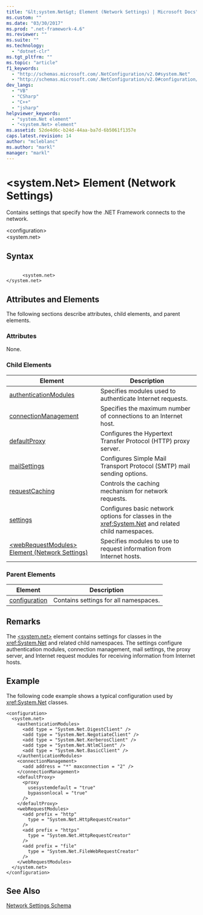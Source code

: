 ```yaml
---
title: "&lt;system.Net&gt; Element (Network Settings) | Microsoft Docs"
ms.custom: ""
ms.date: "03/30/2017"
ms.prod: ".net-framework-4.6"
ms.reviewer: ""
ms.suite: ""
ms.technology: 
  - "dotnet-clr"
ms.tgt_pltfrm: ""
ms.topic: "article"
f1_keywords: 
  - "http://schemas.microsoft.com/.NetConfiguration/v2.0#system.Net"
  - "http://schemas.microsoft.com/.NetConfiguration/v2.0#configuration/system.Net"
dev_langs: 
  - "VB"
  - "CSharp"
  - "C++"
  - "jsharp"
helpviewer_keywords: 
  - "system.Net element"
  - "<system.Net> element"
ms.assetid: 52de4d6c-b24d-44aa-ba7d-6b5061f1357e
caps.latest.revision: 14
author: "mcleblanc"
ms.author: "markl"
manager: "markl"
---
```

# &lt;system.Net&gt; Element (Network Settings)
Contains settings that specify how the .NET Framework connects to the network.  
  
 \<configuration>  
\<system.net>  
  
## Syntax  
  
```  
  
      <system.net>   
</system.net>  
```  
  
## Attributes and Elements  
 The following sections describe attributes, child elements, and parent elements.  
  
### Attributes  
 None.  
  
### Child Elements  
  
|**Element**|**Description**|  
|-----------------|---------------------|  
|[authenticationModules](../../../../../docs/framework/configuring-apps/file-schema/network/authenticationmodules-element-network-settings.md)|Specifies modules used to authenticate Internet requests.|  
|[connectionManagement](../../../../../docs/framework/configuring-apps/file-schema/network/connectionmanagement-element-network-settings.md)|Specifies the maximum number of connections to an Internet host.|  
|[defaultProxy](../../../../../docs/framework/configuring-apps/file-schema/network/defaultproxy-element-network-settings.md)|Configures the Hypertext Transfer Protocol (HTTP) proxy server.|  
|[mailSettings](../../../../../docs/framework/configuring-apps/file-schema/network/mailsettings-element-network-settings.md)|Configures Simple Mail Transport Protocol (SMTP) mail sending options.|  
|[requestCaching](../../../../../docs/framework/configuring-apps/file-schema/network/requestcaching-element-network-settings.md)|Controls the caching mechanism for network requests.|  
|[settings](../../../../../docs/framework/configuring-apps/file-schema/network/settings-element-network-settings.md)|Configures basic network options for classes in the <xref:System.Net> and related child namespaces.|  
|[\<webRequestModules> Element (Network Settings)](../../../../../docs/framework/configuring-apps/file-schema/network/webrequestmodules-element-network-settings.md)|Specifies modules to use to request information from Internet hosts.|  
  
### Parent Elements  
  
|**Element**|**Description**|  
|-----------------|---------------------|  
|[configuration](../../../../../docs/framework/configuring-apps/file-schema/configuration-element.md)|Contains settings for all namespaces.|  
  
## Remarks  
 The [\<system.net>](../../../../../docs/framework/configuring-apps/file-schema/network/system-net-element-network-settings.md) element contains settings for classes in the <xref:System.Net> and related child namespaces. The settings configure authentication modules, connection management, mail settings, the proxy server, and Internet request modules for receiving information from Internet hosts.  
  
## Example  
 The following code example shows a typical configuration used by <xref:System.Net> classes.  
  
```  
<configuration>  
  <system.net>  
    <authenticationModules>  
      <add type = "System.Net.DigestClient" />  
      <add type = "System.Net.NegotiateClient" />  
      <add type = "System.Net.KerberosClient" />  
      <add type = "System.Net.NtlmClient" />  
      <add type = "System.Net.BasicClient" />  
    </authenticationModules>  
    <connectionManagement>  
      <add address = "*" maxconnection = "2" />  
    </connectionManagement>  
    <defaultProxy>  
      <proxy  
        usesystemdefault = "true"  
        bypassonlocal = "true"  
      />  
    </defaultProxy>  
    <webRequestModules>  
      <add prefix = "http"  
        type = "System.Net.HttpRequestCreator"  
      />  
      <add prefix = "https"  
        type = "System.Net.HttpRequestCreator"  
      />  
      <add prefix = "file"  
        type = "System.Net.FileWebRequestCreator"  
      />  
    </webRequestModules>  
  </system.net>  
</configuration>  
```  
  
## See Also  
 [Network Settings Schema](../../../../../docs/framework/configuring-apps/file-schema/network/index.md)